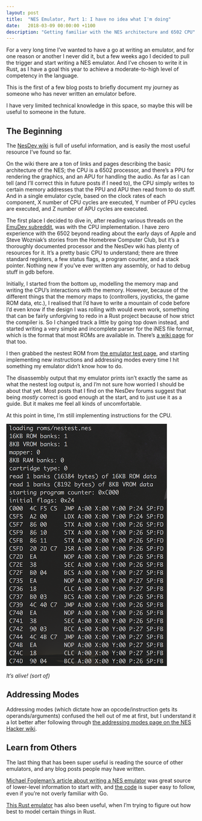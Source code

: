 ```yaml
---
layout: post
title:  "NES Emulator, Part 1: I have no idea what I'm doing"
date:   2018-03-09 00:00:00 +1100
description: "Getting familiar with the NES architecture and 6502 CPU"
---
```

For a very long time I’ve wanted to have a go at writing an emulator, and for one reason or another I never did it, but a few weeks ago I decided to pull the trigger and start writing a NES emulator. And I’ve chosen to write it in Rust, as I have a goal this year to achieve a moderate-to-high level of competency in the language.

This is the first of a few blog posts to briefly document my journey as someone who has never written an emulator before.

I have very limited technical knowledge in this space, so maybe this will be useful to someone in the future.

## The Beginning

The [NesDev wiki](https://wiki.nesdev.com/w/index.php/Nesdev) is full of useful information, and is easily the most useful resource I’ve found so far.

On the wiki there are a ton of links and pages describing the basic architecture of the NES; the CPU is a 6502 processor, and there’s a PPU for rendering the graphics, and an APU for handling the audio. As far as I can tell (and I’ll correct this in future posts if I need to), the CPU simply writes to certain memory addresses that the PPU and APU then read from to do stuff. And in a single emulator cycle, based on the clock rates of each component, X number of CPU cycles are executed, Y number of PPU cycles are executed, and Z number of APU cycles are executed.

The first place I decided to dive in, after reading various threads on the [EmuDev subreddit](https://www.reddit.com/r/EmuDev/), was with the CPU implementation. I have zero experience with the 6502 beyond reading about the early days of Apple and Steve Wozniak’s stories from the Homebrew Computer Club, but it’s a thoroughly documented processor and the NesDev wiki has plenty of resources for it. It’s a pretty basic CPU to understand; there are three standard registers, a few status flags, a program counter, and a stack pointer. Nothing new if you’ve ever written any assembly, or had to debug stuff in gdb before.

Initially, I started from the bottom up, modelling the memory map and writing the CPU’s interactions with the memory. However, because of the different things that the memory maps to (controllers, joysticks, the game ROM data, etc.), I realised that I’d have to write a mountain of code before I’d even know if the design I was rolling with would even work, something that can be fairly unforgiving to redo in a Rust project because of how strict the compiler is. So I changed track a little by going top down instead, and started writing a very simple and incomplete parser for the iNES file format, which is the format that most ROMs are available in. There’s [a wiki page](http://wiki.nesdev.com/w/index.php/INES) for that too.

I then grabbed the nestest ROM from [the emulator test page](https://wiki.nesdev.com/w/index.php/Emulator_tests), and starting implementing new instructions and addressing modes every time I hit something my emulator didn’t know how to do.

The disassembly output that my emulator prints isn’t exactly the same as what the nestest log output is, and I’m not sure how worried I should be about that yet. Most posts that I find on the NesDev forums suggest that being *mostly* correct is good enough at the start, and to just use it as a guide. But it makes me feel all kinds of uncomfortable.

At this point in time, I’m still implementing instructions for the CPU.

![It’s alive! (sort of)](/assets/nestest.png)
	
*It’s alive! (sort of)*

## Addressing Modes

Addressing modes (which dictate how an opcode/instruction gets its operands/arguments) confused the hell out of me at first, but I understand it a lot better after following through [the addressing modes page on the NES Hacker wiki](http://www.thealmightyguru.com/Games/Hacking/Wiki/index.php/Addressing_Modes).

## Learn from Others

The last thing that has been super useful is reading the source of other emulators, and any blog posts people may have written.

[Michael Fogleman’s article about writing a NES emulator](https://medium.com/@fogleman/i-made-an-nes-emulator-here-s-what-i-learned-about-the-original-nintendo-2e078c9b28fe) was great source of lower-level information to start with, and [the code](https://github.com/fogleman/nes) is super easy to follow, even if you’re not overly familiar with Go.

[This Rust emulator](https://github.com/xSke/nes-emu) has also been useful, when I’m trying to figure out how best to model certain things in Rust.
